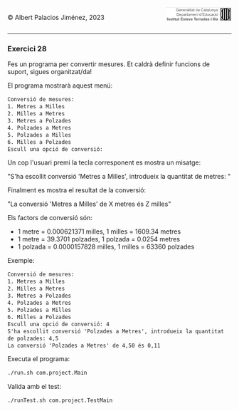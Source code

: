 <div style="display: flex; width: 100%;">
    <div style="flex: 1; padding: 0px;">
        <p>© Albert Palacios Jiménez, 2023</p>
    </div>
    <div style="flex: 1; padding: 0px; text-align: right;">
        <img src="../../assets/ieti.png" height="32" alt="Logo de IETI" style="max-height: 32px;">
    </div>
</div>
<hr/>

### Exercici 28

Fes un programa per convertir mesures. Et caldrà definir funcions de suport, sigues organitzat/da!

El programa mostrarà aquest menú:
```text
Conversió de mesures:
1. Metres a Milles
2. Milles a Metres
3. Metres a Polzades
4. Polzades a Metres
5. Polzades a Milles
6. Milles a Polzades
Escull una opció de conversió: 
```

Un cop l'usuari premi la tecla corresponent es mostra un misatge:

"S'ha escollit conversió 'Metres a Milles', introdueix la quantitat de metres: "

Finalment es mostra el resultat de la conversió:

"La conversió 'Metres a Milles' de X metres és Z milles"

Els factors de conversió són:

* 1 metre = 0.000621371 milles, 1 milles = 1609.34 metres
* 1 metre = 39.3701 polzades, 1 polzada = 0.0254 metres
* 1 polzada = 0.0000157828 milles, 1 milles = 63360 polzades

Exemple:
```text
Conversió de mesures:
1. Metres a Milles
2. Milles a Metres
3. Metres a Polzades
4. Polzades a Metres
5. Polzades a Milles
6. Milles a Polzades
Escull una opció de conversió: 4
S'ha escollit conversió 'Polzades a Metres', introdueix la quantitat de polzades: 4,5
La conversió 'Polzades a Metres' de 4,50 és 0,11
```

Executa el programa:
```bash
./run.sh com.project.Main
```

Valida amb el test:
```bash
./runTest.sh com.project.TestMain
```